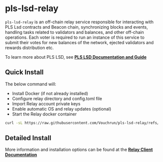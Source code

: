 # pls-lsd-relay

`pls-lsd-relay` is an off-chain relay service responsible for interacting with PLS Lsd contracts and Beacon chain, synchronizing blocks and events, handling tasks related to validators and balances, and other off-chain operations. Each voter is required to run an instance of this service to submit their votes for new balances of the network, ejected validators and rewards distribution etc.

To learn more about PLS LSD, see [**PLS LSD Documentation and Guide**](https://vouch.run/docs/architecture/vouch_lsd.html)

## Quick Install

The below command will:
- Install Docker (if not already installed)
- Configure relay directory and config.toml file
- Import Relay account private keys
- Enable automatic OS and relay updates (optional)
- Start the Relay docker container


```bash
curl -sL https://raw.githubusercontent.com/Vouchrun/pls-lsd-relay/refs/heads/main/relay-install.sh > relay-install.sh; sudo bash relay-install.sh
```

## Detailed Install

More information and installation options can be found at the [**Relay Client Documentation**](https://vouch.run/docs/governance/relay_client.html)